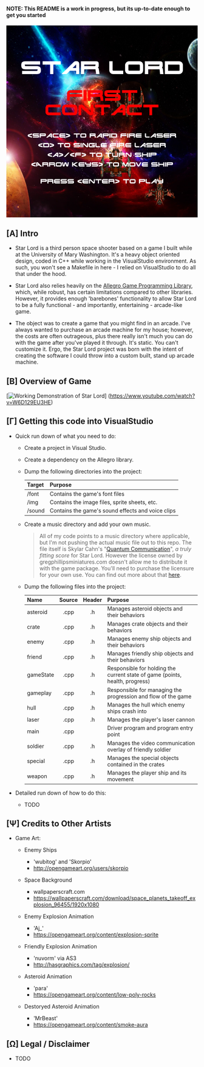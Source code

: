 <head>
	<link rel="stylesheet" type="text/css" href="./util/mdstyle.css">
</head>

<h4>NOTE: This README is a work in progress, but its up-to-date enough to get you started<h4>

<img src="./img/titleScreen.PNG" title="Title Screen" alt="Star Lord Title Screen" align="middle" />

<h2>[Α] Intro</h2>

+ Star Lord is a third person space shooter based on a game I built while at the University of Mary Washington. It's a heavy object oriented design, coded in C++ while working in the VisualStudio environment. As such, you won't see a Makefile in here - I relied on VisualStudio to do all that under the hood. 

+ Star Lord also relies heavily on the <a href="liballeg.org">Allegro Game Programming Library</a>, which, while robust, has certain limitations compared to other libraries. However, it provides enough 'barebones' functionality to allow Star Lord to be a fully functional - and importantly, entertaining - arcade-like game.

+ The object was to create a game that you might find in an arcade. I've always wanted to purchase an arcade machine for my house; however, the costs are often outrageous, plus there really isn't much you can do with the game after you've played it through. It's static. You can't customize it. Ergo, the Star Lord project was born with the intent of creating the software I could throw into a custom built, stand up arcade machine.

<h2>[Β] Overview of Game</h2>

[![Working Demonstration of Star Lord](https://img.youtube.com/vi/W6D129EU3HE/0.jpg)]
(https://www.youtube.com/watch?v=W6D129EU3HE)

<h2>[Γ] Getting this code into VisualStudio</h2>

+ Quick run down of what you need to do:

	+ Create a project in Visual Studio. 

	+ Create a dependency on the Allegro library. 

	+ Dump the following directories into the project:

		Target | Purpose
		--- | :---
		/font | Contains the game's font files
		/img | Contains the image files, sprite sheets, etc. 
		/sound | Contains the game's sound effects and voice clips

	+ Create a music directory and add your own music. 

		> All of my code points to a music directory where applicable, but I'm not pushing the actual music file out to this repo. The file itself is Skylar Cahn's "<a href="https://www.youtube.com/watch?v=BFKEl-sXy9o">Quantum Communication</a>", <i>a truly fitting score</i> for Star Lord. However the license owned by gregphillipsminiatures.com doesn't allow me to distribute it with the game package. You'll need to purchase the licensure for your own use. You can find out more about that <a href="http://www.skylarcahn.com/product/quantum-communication/">here</a>. 

	+ Dump the following files into the project:

		Name | Source | Header | Purpose
		--- | :---: | :---: | :---
		asteroid | .cpp | .h | Manages asteroid objects and their behaviors
		crate | .cpp  | .h | Manages crate objects and their behaviors
		enemy | .cpp | .h | Manages enemy ship objects and their behaviors
		friend | .cpp | .h | Manages friendly ship objects and their behaviors
		gameState | .cpp | .h | Responsible for holding the current state of game (points, health, progress)
		gameplay | .cpp | .h | Responsible for managing the progression and flow of the game
		hull | .cpp | .h | Manages the hull which enemy ships crash into
		laser | .cpp | .h | Manages the player's laser cannon
		main | .cpp | | Driver program and program entry point
		soldier | .cpp | .h | Manages the video communication overlay of friendly soldier
		special | .cpp | .h | Manages the special objects contained in the crates
		weapon | .cpp | .h | Manages the player ship and its movement

+ Detailed run down of how to do this:

	+ TODO 

<h2>[Ψ] Credits to Other Artists</h2>

+ Game Art:

	+ Enemy Ships

		+ 'wubitog' and 'Skorpio'
		+ http://opengameart.org/users/skorpio

	+ Space Background

		+ wallpaperscraft.com
		+ https://wallpaperscraft.com/download/space_planets_takeoff_explosion_96455/1920x1080

	+ Enemy Explosion Animation

		+ 'Aj_'
		+ https://opengameart.org/content/explosion-sprite

	+ Friendly Explosion Animation

		+ 'nuvorm' via AS3
		+ http://hasgraphics.com/tag/explosion/

	+ Asteroid Animation

		+ 'para'
		+ https://opengameart.org/content/low-poly-rocks

	+ Destoryed Asteroid Animation

		+ 'MrBeast'
		+ https://opengameart.org/content/smoke-aura

<h2>[Ω] Legal / Disclaimer</h2>

+ TODO

